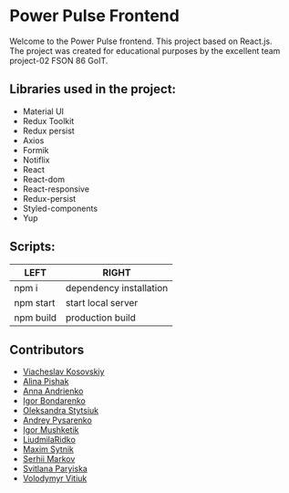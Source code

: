 # Power Pulse Frontend

Welcome to the Power Pulse frontend. This project based on React.js.  
The project was created for educational purposes by the excellent team
project-02 FSON 86 GoIT.

## Libraries used in the project:

- Material UI
- Redux Toolkit
- Redux persist
- Axios
- Formik
- Notiflix
- React
- React-dom
- React-responsive
- Redux-persist
- Styled-components
- Yup

## Scripts:

| LEFT      | RIGHT                   |
| --------- | ----------------------- |
| npm i     | dependency installation |
| npm start | start local server      |
| npm build | production build        |

## Contributors

- [Viacheslav Kosovskiy](https://github.com/Arch819)
- [Alina Pishak](https://github.com/Alina-Pishak)
- [Anna Andrienko](https://github.com/Annacheer)
- [Igor Bondarenko](https://github.com/Igor9779)
- [Oleksandra Stytsiuk](https://github.com/Alexa01821)
- [Andrey Pysarenko](https://github.com/AndreyPysarenko)
- [Igor Mushketik](https://github.com/IgorMushk)
- [LiudmilaRidko](https://github.com/liussi)
- [Maxim Sytnik](https://github.com/Maksim713)
- [Serhii Markov](https://github.com/Serhiy8)
- [Svitlana Paryiska](https://github.com/SvitlanaParyiska)
- [Volodymyr Vitiuk](https://github.com/VitiukVV)
